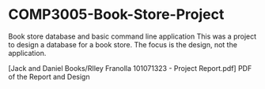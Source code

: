 # COMP3005-Book-Store-Project
Book store database and basic command line application
This was a project to design a database for a book store. The focus is the design, not the application.

[Jack and Daniel Books/RIley Franolla 101071323 - Project Report.pdf] PDF of the Report and Design
